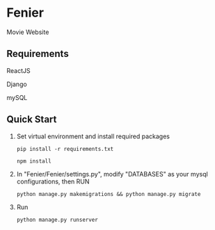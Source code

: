 # Fenier
Movie Website

## Requirements

ReactJS

Django

mySQL

## Quick Start
1. Set virtual environment and install required packages

   ```
   pip install -r requirements.txt
   ```

   ```
   npm install
   ```

2. In "Fenier/Fenier/settings.py", modify "DATABASES" as your mysql configurations, then RUN

   ```
   python manage.py makemigrations && python manage.py migrate
   ```

3. Run 

   ```
   python manage.py runserver
   ```

   





